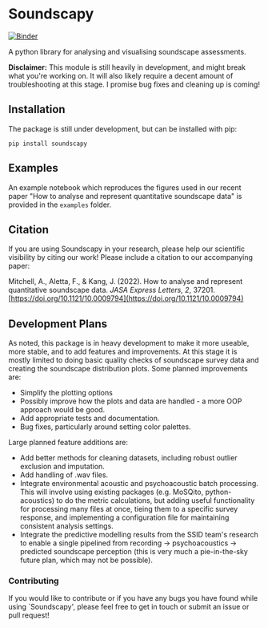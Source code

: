 # Soundscapy
[![Binder](https://mybinder.org/badge_logo.svg)](https://mybinder.org/v2/gh/MitchellAcoustics/Soundscapy/main?labpath=examples%2FHowToAnalyseAndRepresentSoundscapes.ipynb) 

A python library for analysing and visualising soundscape assessments. 

**Disclaimer:** This module is still heavily in development, and might break what you're working on. It will also likely require a decent amount of troubleshooting at this stage. I promise bug fixes and cleaning up is coming!

## Installation

The package is still under development, but can be installed with pip:

```
pip install soundscapy
```

## Examples

An example notebook which reproduces the figures used in our recent paper "How to analyse and represent quantitative soundscape data" is provided in the `examples` folder.

## Citation

If you are using Soundscapy in your research, please help our scientific visibility by citing our work! Please include a citation to our accompanying paper:

Mitchell, A., Aletta, F., & Kang, J. (2022). How to analyse and represent quantitative soundscape data. *JASA Express Letters, 2*, 37201. [https://doi.org/10.1121/10.0009794](https://doi.org/10.1121/10.0009794)


<!---
Bibtex:
```
@Article{Mitchell2022How,
  author         = {Mitchell, Andrew and Aletta, Francesco and Kang, Jian},
  journal        = {JASA Express Letters},
  title          = {How to analyse and represent quantitative soundscape data},
  year           = {2022},
  number         = {3},
  pages          = {037201},
  volume         = {2},
  doi            = {10.1121/10.0009794},
  eprint         = {https://doi.org/10.1121/10.0009794},
}

```
--->

## Development Plans

As noted, this package is in heavy development to make it more useable, more stable, and to add features and improvements. At this stage it is mostly limited to doing basic quality checks of soundscape survey data and creating the soundscape distribution plots. Some planned improvements are:

 * Simplify the plotting options
 * Possibly improve how the plots and data are handled - a more OOP approach would be good.
 * Add appropriate tests and documentation.
 * Bug fixes, particularly around setting color palettes.

Large planned feature additions are:

 * Add better methods for cleaning datasets, including robust outlier exclusion and imputation.
 * Add handling of .wav files.
 * Integrate environmental acoustic and psychoacoustic batch processing. This will involve using existing packages (e.g. MoSQito, python-acoustics) to do the metric calculations, but adding useful functionality for processing many files at once, tieing them to a specific survey response, and implementing a configuration file for maintaining consistent analysis settings.
 * Integrate the predictive modelling results from the SSID team's research to enable a single pipelined from recording -> psychoacoustics -> predicted soundscape perception (this is very much a pie-in-the-sky future plan, which may not be possible).

### Contributing

If you would like to contribute or if you have any bugs you have found while using `Soundscapy', please feel free to get in touch or submit an issue or pull request!
